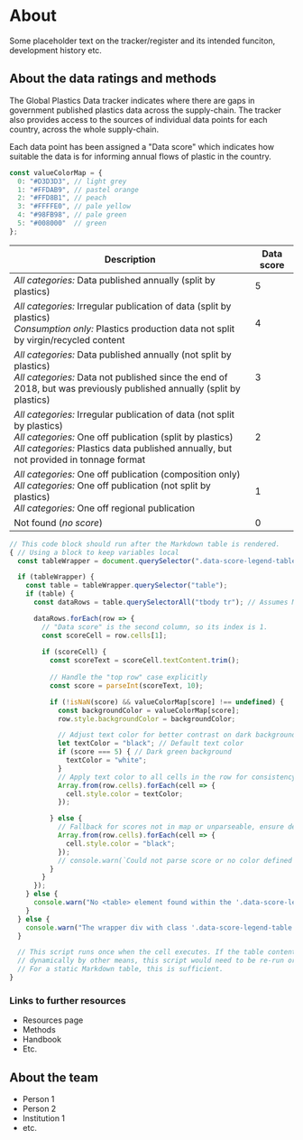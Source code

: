 # About
Some placeholder text on the tracker/register and its intended funciton, development history etc.

## About the data ratings and methods
The Global Plastics Data tracker indicates where there are gaps in government published plastics data across the supply-chain. The tracker also provides access to the sources of individual data points for each country, across the whole supply-chain.

Each data point has been assigned a "Data score" which indicates how suitable the data is for informing annual flows of plastic in the country.

```js
const valueColorMap = {
  0: "#D3D3D3", // light grey
  1: "#FFDAB9", // pastel orange
  2: "#FFD8B1", // peach
  3: "#FFFFE0", // pale yellow
  4: "#98FB98", // pale green
  5: "#008000"  // green
};
```

<div class="data-score-legend-table">

| Description | Data score |
|-------------|------------|
| *All categories:* Data published annually (split by plastics) | 5 |
| *All categories:* Irregular publication of data (split by plastics)<br>*Consumption only:* Plastics production data not split by virgin/recycled content | 4 |
| *All categories:* Data published annually (not split by plastics)<br>*All categories:* Data not published since the end of 2018, but was previously published annually (split by plastics) | 3 |
| *All categories:* Irregular publication of data (not split by plastics)<br>*All categories:* One off publication (split by plastics)<br>*All categories:* Plastics data published annually, but not provided in tonnage format | 2 |
| *All categories:* One off publication (composition only)<br>*All categories:* One off publication (not split by plastics)<br>*All categories:* One off regional publication | 1 |
| Not found (_no score_) | 0 |

</div>

```js
// This code block should run after the Markdown table is rendered.
{ // Using a block to keep variables local
  const tableWrapper = document.querySelector(".data-score-legend-table");

  if (tableWrapper) {
    const table = tableWrapper.querySelector("table");
    if (table) {
      const dataRows = table.querySelectorAll("tbody tr"); // Assumes Markdown generates <thead> and <tbody>

      dataRows.forEach(row => {
        // "Data score" is the second column, so its index is 1.
        const scoreCell = row.cells[1]; 
        
        if (scoreCell) {
          const scoreText = scoreCell.textContent.trim();
          
          // Handle the "top row" case explicitly
          const score = parseInt(scoreText, 10);

          if (!isNaN(score) && valueColorMap[score] !== undefined) {
            const backgroundColor = valueColorMap[score];
            row.style.backgroundColor = backgroundColor;

            // Adjust text color for better contrast on dark backgrounds
            let textColor = "black"; // Default text color
            if (score === 5) { // Dark green background
              textColor = "white";
            }
            // Apply text color to all cells in the row for consistency
            Array.from(row.cells).forEach(cell => {
              cell.style.color = textColor;
            });

          } else {
            // Fallback for scores not in map or unparseable, ensure default text color
            Array.from(row.cells).forEach(cell => {
              cell.style.color = "black";
            });
            // console.warn(`Could not parse score or no color defined for score: '${scoreText}' in row:`, row);
          }
        }
      });
    } else {
      console.warn("No <table> element found within the '.data-score-legend-table' div.");
    }
  } else {
    console.warn("The wrapper div with class '.data-score-legend-table' was not found. Make sure it exists and the class name is correct.");
  }

  // This script runs once when the cell executes. If the table content changes
  // dynamically by other means, this script would need to be re-run or adapted.
  // For a static Markdown table, this is sufficient.
}
```

### Links to further resources
- Resources page
- Methods
- Handbook
- Etc.

## About the team
- Person 1
- Person 2
- Institution 1
- etc.
